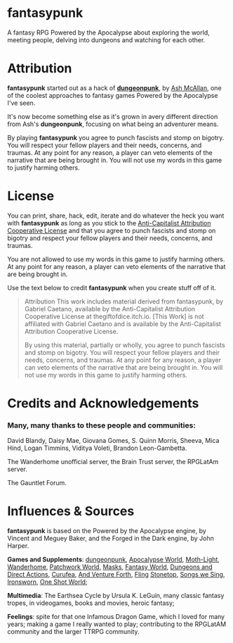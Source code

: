 # fantasypunk
A fantasy RPG Powered by the Apocalypse about exploring the world, meeting people, delving into dungeons and watching for each other.

# Attribution

**fantasypunk** started out as a hack of [**dungeonpunk**](https://acegiak.itch.io/dungeonpunk), by [Ash McAllan](https://twitter.com/acegiak), one of the coolest approaches to fantasy games Powered by the Apocalypse I've seen.

It's now become something else as it's grown in  avery different direction from Ash's **dungeonpunk**, focusing on what being an adventurer means.

By playing **fantasypunk** you agree to punch fascists and stomp on bigotry. You will respect your fellow players and their needs, concerns, and traumas. At any point for any reason, a player can veto elements of the narrative that are being brought in. You will not use my words in this game to justify harming others.

# License

You can print, share, hack, edit, iterate and do whatever the heck you want with **fantasypunk** as long as you stick to the [Anti-Capitalist Attribution Cooperative License](https://noroadhome.itch.io/acaclicense) and that you agree to punch fascists and stomp on bigotry and respect your fellow players and their needs, concerns, and traumas. 

You are not allowed to use my words in this game to justify harming others. At any point for any reason, a player can veto elements of the narrative that are being brought in.

Use the text below to credit **fantasypunk** when you create stuff off of it.

> Attribution
This work includes material derived from fantasypunk, by Gabriel Caetano, available by the Anti-Capitalist Attribution Cooperative License at thegiftofdice.itch.io. [This Work] is not affiliated with Gabriel Caetano and is available by the Anti-Capitalist Attribution Cooperative License.
> 
> 
> By using this material, partially or wholly, you agree to punch fascists and stomp on bigotry. You will respect your fellow players and their needs, concerns, and traumas. At any point for any reason, a player can veto elements of the narrative that are being brought in. You will not use my words in this game to justify harming others.
> 

# Credits and Acknowledgements

### Many, many thanks to these people and communities:

David Blandy, Daisy Mae, Giovana Gomes, S. Quinn Morris, Sheeva, Mica Hind, Logan Timmins, Viditya Voleti, Brandon Leon-Gambetta.

The Wanderhome unofficial server, the Brain Trust server, the RPGLatAm server.

The Gauntlet Forum.

# Influences & Sources

**fantasypunk** is based on the Powered by the Apocalypse engine, by Vincent and Meguey Baker, and the Forged in the Dark engine, by John Harper.

**Games and Supplements**: [dungeonpunk](https://acegiak.itch.io/dungeonpunk), [Apocalypse World](https://lumpley.itch.io/apocalypse-world), [Moth-Light](https://moth-lands.itch.io/moth-light), [Wanderhome](https://possumcreekgames.itch.io/wanderhome), [Patchwork World](https://erinking.itch.io/patchwork-world-sixth-edition), [Masks](https://www.magpiegames.com/pages/masks), [Fantasy World](https://sites.google.com/view/fantasyworldrpg/introduction), [Dungeons and Direct Actions](https://sabrecat.itch.io/dungeons-n-direct-actions), [Curufea](https://curufea.com/doku.php), [And Venture Forth](https://mrdrhobo.itch.io/and-venture-forth), [Fling](https://cmartins.itch.io/fling) [Stonetop](https://www.kickstarter.com/projects/1735046512/stonetop), [Songs we Sing](https://gentrigger.itch.io/songs-we-sing-demotape), [Ironsworn](https://shawn-tomkin.itch.io/ironsworn), [One Shot World](https://yochaigal.itch.io/oneshotworld);

**Multimedia**: The Earthsea Cycle by Ursula K. LeGuin, many classic fantasy tropes, in videogames, books and movies, heroic fantasy;

**Feelings**: spite for that one Infamous Dragon Game, which I loved for many years; making a game I really wanted to play; contributing to the RPGLatAM community and the larger TTRPG community.
